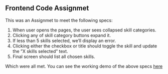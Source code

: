 ## Frontend Code Assignmet

This was an Assignmet to meet the following specs:

1. When user opens the pages, the user sees collapsed skill categories.
2. Clicking any of skill category buttons expand it.
3. If less than 5 skills selected, we’ll display an error.
4. Clicking either the checkbox or title should toggle the skill and update the ”X skills selected” text.
5. Final screen should list all chosen skills.

Which were all met. You can see the working demo of the above specs [here](https://skillselection.herokuapp.com/)
